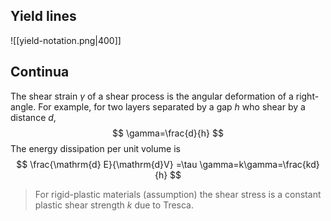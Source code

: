## Yield lines
![[yield-notation.png|400]]

## Continua
The shear strain $\gamma$ of a shear process is the angular deformation of a right-angle. For example, for two layers separated by a gap $h$ who shear by a distance $d,$
$$
\gamma=\frac{d}{h}
$$
The energy dissipation per unit volume is
$$
\frac{\mathrm{d} E}{\mathrm{d}V} =\tau \gamma=k\gamma=\frac{kd}{h}
$$
>For rigid-plastic materials (assumption) the shear stress is a constant plastic shear strength $k$ due to Tresca.

